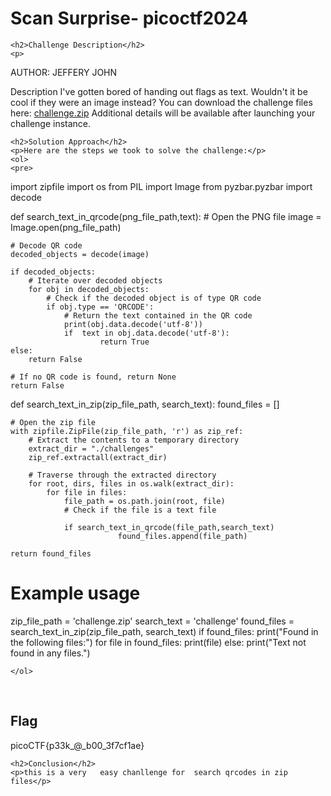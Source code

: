 
<!DOCTYPE html>
<html>

<body>
    <h1>Scan Surprise- picoctf2024</h1>

    <h2>Challenge Description</h2>
    <p> 
 AUTHOR: JEFFERY JOHN

Description
I've gotten bored of handing out flags as text. Wouldn't it be cool if they were an image instead?
You can download the challenge files here:
<a href="https://phantom1ss.github.io/blog/2024/pico2024/ScanSurprise/challenge.zip">challenge.zip</a>
Additional details will be available after launching your challenge instance.


</p>
 
    <h2>Solution Approach</h2>
    <p>Here are the steps we took to solve the challenge:</p>
    <ol>
    <pre>
import zipfile
import os
from PIL import Image
from pyzbar.pyzbar import decode

def search_text_in_qrcode(png_file_path,text):
    # Open the PNG file
    image = Image.open(png_file_path)
    
    # Decode QR code
    decoded_objects = decode(image)
    
    if decoded_objects:
        # Iterate over decoded objects
        for obj in decoded_objects:
            # Check if the decoded object is of type QR code
            if obj.type == 'QRCODE':
                # Return the text contained in the QR code
                print(obj.data.decode('utf-8')) 
                if  text in obj.data.decode('utf-8'):
                        return True
    else:
        return False

    # If no QR code is found, return None
    return False

def search_text_in_zip(zip_file_path, search_text):
    found_files = []

    # Open the zip file
    with zipfile.ZipFile(zip_file_path, 'r') as zip_ref:
        # Extract the contents to a temporary directory
        extract_dir = "./challenges"
        zip_ref.extractall(extract_dir)

        # Traverse through the extracted directory
        for root, dirs, files in os.walk(extract_dir):
            for file in files:
                file_path = os.path.join(root, file)
                # Check if the file is a text file
      
                if search_text_in_qrcode(file_path,search_text)
                            found_files.append(file_path)

    return found_files

# Example usage
zip_file_path = 'challenge.zip'
search_text = 'challenge'
found_files = search_text_in_zip(zip_file_path, search_text)
if found_files:
    print("Found in the following files:")
    for file in found_files:
        print(file)
else:
        print("Text not found in any files.")
</pre>
    
    </ol>
<br>
    <h2>Flag</h2>
    <p class="flag">picoCTF{p33k_@_b00_3f7cf1ae}
</p>

    <h2>Conclusion</h2>
    <p>this is a very   easy chanllenge for  search qrcodes in zip files</p>
</body>
</html>


